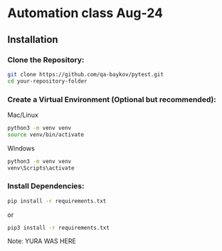 # Automation class Aug-24

## Installation

### Clone the Repository:
```bash
git clone https://github.com/qa-baykov/pytest.git
cd your-repository-folder
```

### Create a Virtual Environment (Optional but recommended):
Mac/Linux
``` bash
python3 -m venv venv
source venv/bin/activate
```

Windows
``` bash
python3 -m venv venv
venv\Scripts\activate
```

### Install Dependencies:
``` bash
pip install -r requirements.txt
```

or

``` bash
pip3 install -r requirements.txt
```

Note: YURA WAS HERE
